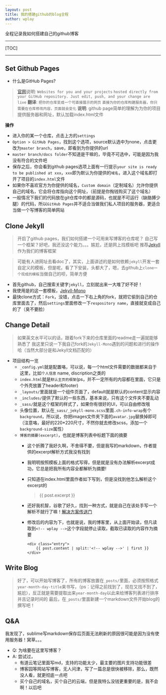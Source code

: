 ```yaml
---
layout: post
title: 我的搭建github的blog全程
author: wplay
---
```


全程记录我如何搭建自己的github博客
<!-- wplay -->

***

[TOC]

***

## Set Github Pages
- 什么是GitHub Pages?
 
> [官网](https://pages.github.com/)说明: 
> `Websites for you and your projects` `hosted directly from your GitHub repository. Just edit, push, and your change are live`
> **翻译**: `把你的仓库变成一个可直接展示的网页` `直接为你的仓库构建服务器，你只需要在仓库修改内容，页面就会变化`
> **说明**: github page简单的理解为为你的项目提供服务器和网址，默认加载index.html文件
 
**操作**
 - 进入你的某一个仓库，点击上方的`settings`
 - `Option > GitHub Pages`，找到这个选项，source默认选中为none，点击更改为`master branch`，save，即看到为你提供的url
 - `master branch/docs folder`不知道是干嘛的，毕竟不可选中，可能是因为我没有符合的文件吧
 - 保存之后，你会看到github pages选项上面有一行提示`your site is ready to be published at xxx`，`xxx`即为默认为你提供的`域名`，进入这个域名即打开了项目的`index.html`文件
 - 如果你不喜欢官方为你提供的域名，`Custom domain`（定制域名）允许你提供自己的域名，它会将仓库指向这个网址，（前提是你掏钱购买了这个域名）
 - 一般情况下我们的代码放在git仓库中的都是源码，也就是不可运行（缺胳膊少腿）的代码，所以`GitHub Pages`并不适合当做我们私人项目的服务器，更适合当做一个写博客的简单网站

## Clone Jekyll
>开启了github pages，我们如何搭建一个可用来写博客的仓库呢？
> 自己写一个框架？好吧，我还没这个能力。。。尴尬，还是网上找模板吧
>推荐[Jekyll](http://jekyll.com.cn/)作为我们的博客框架

> 可能有人进网址去看doc了，其实，上面讲述的是如何依赖`jekyll`开发一套自定义的模板，但是呢，看了下安装，头都大了，嗯，去github上`clone一个现成的模板`当做自己的呗，简单方便

- 首先github，自己搜索关键字`jekyll`，立刻就出来一大堆了好不好！
- 我使用是的这一套模板，[Jekyll-Mono](https://github.com/AkshayAgarwal007/Jekyll-Mono)
- 最快clone方式：`Fork`，没错，点击一下右上角的fork，就把它偷到自己的仓库里面去了，然后`settings`里面修改一下`respository name`，直接就变成自己的了（臭不要脸）

## Change Detail
> 如果英文水平可以的话，跟着fork下来的仓库里面的readme走一遍就能够熟悉了
> 我这里只说一下我自己fork的`Jekyll-Mono`遇到的问题和进行的操作哈（当然大部分是和Jekyll文档匹配的）

- 项目结构一览
	- `_config.yml`就是配置咯，可以说，每一个html文件需要的数据都来自于这里，比如`个人信息` name, discription之类的
	- `index.html`就是`默认主页的框架`(ps，并不一定所有的内容都在里面，它只是个外壳放置了header和footer)
	- `_layouts/`里面就是一个组件页面了，default就是默认的content显示内容
	- `_includes/`提供了默认的一些东西，基本来说，只有这个文件夹不要乱动
	- `_sass/`就是这个框架的样式了，如果你有很好的UI，可以自由修改哦
	- 头像位置，默认在`_sass/_jekyll-mono.scss`里面`.ch-info-wrap`有个`background`，所以说，你把images文件夹下面的`avatar.jpg`替换掉即可（注意咯，最好的220*220尺寸，不然你就去修改scss，添加一个`background-size`属性）
	- `博客的摘要(excerpt)`，也就是博客列表中标题下面的摘要
		- 这个折腾了我好久啊，不舍得不要，但是我写的markdown，作者提供的excerpt解析方式我没有找到
		- 我明明按照模板上面的格式写得，但是就是没有办法解析excerpt成功，它总是把我所有内容全都解析为摘要!
		- 只知道在index.html里面作者如下写到，但是没找到他怎么解析这个excerpt的
		

			> <div class="entry">
			>     {{ post.excerpt }}
			> </div>

		- 还好我机智，谷歌了好久，找到一种方式，就是自己在该处手写一个解析不就行了嘛！[解决方案传送门](https://gist.github.com/benbalter/5555369)
		- 修改后的内容为下，也就是说，我的博客里，从上面开始读，但凡读取到`<!-- wplay -->`这个字段就停止读取，截取已读取的内容作为摘要
		
			```		
			<div class="entry">
			    {{ post.content | split:'<!-- wplay -->' | first }}
			</div>
			```

## Write Blog
> 好了，可以开始写博客了，所有的博客放置在`_posts/`里面，必须按照格式`year-month-day-title`来书写，（ps：记得之前找到了，现在又找不到了，尴尬），反正就是需要提取出来`year-month-day`以此来给博客列表进行排序并且记录时间的
> 最后，在`_posts/`里面新建一个markdown文件开始blog的撰写吧！

## Q&A
我发现了，sublime写markdown保存后页面无法刷新的原因很可能是因为没有使用服务器！窝草。。。

- Q: 为啥要在这里写博客？
- A: 尝试过，
	- 有道云笔记里面写md，支持的功能太少，最主要的图片支持功能很差
	- 博客园等网站写博客，无人问津，写了一篇总是很快被移除，那么，既然没人看，就更彻底一点吧
	- 买个自己的域名，买个自己的云端，但是我特么没钱更重要的是，我不会啊！以后吧

